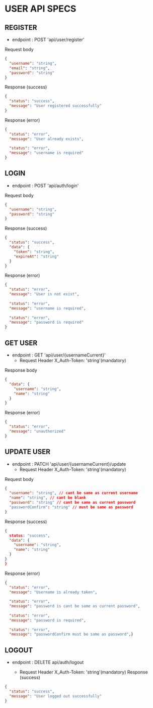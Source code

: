 # USER API SPECS

## REGISTER
- endpoint : POST 'api/user/register'

Request body
```json
{
  "username": "string",
  "email": "string",
  "password": "string"
}

```
Response (success)
```json
{
  "status": "success",
  "message": "User registered successfully"
}
```
Response (error)
```json
{
  "status": "error",
  "message": "User already exists",
  
  "status": "error",
  "message": "username is required"
}
```
## LOGIN

- endpoint : POST 'api/auth/login'

Request body
```json
{
  "username": "string",
  "password": "string"
}

```
Response (success)

```json
{
  "status": "success",
  "data": {
    "token": "string",
    "expireAt": "string"
  }
}
```
Response (error)
```json
{
  "status": "error",
  "message": "User is not exist",
  
  "status": "error",
  "message": "username is required",
  
  "status": "error",
  "message": "password is required"
}
```

## GET USER

- endpoint : GET 'api/user/{usernameCurrent}'
  - Request Header
   X_Auth-Token: 'string'(mandatory)

Response body

```json
{
  "data": {
    "username": "string",
    "name": "string"
  }
}
```
Response (error)
```json
{
  "status": "error",
  "message": "unauthorized"
}
```

## UPDATE USER

- endpoint : PATCH 'api/user/{usernameCurrent}/update
  - Request Header
   X_Auth-Token: 'string'(mandatory)

Request body
```json
{
  "username": "string", // cant be same as current username
  "name": "string", // cant be blank
  "password": "string" // cant be same as current password
  "passwordConfirm": "string" // must be same as password
}

```
Response (success)

```json
{
  status: "success",
  "data": {
    "username": "string",
    "name": "string"
  }
}
}
```
Response (error)
```json
{
  "status": "error",
  "message": "Username is already taken",
  
  "status": "error",
  "message": "password is cant be same as current password",
  
  "status": "error",
  "message": "password is required",
  
  "status": "error",
  "message": "passwordConfirm must be same as password",}
```
## LOGOUT
- endpoint : DELETE api/auth/logout

    - Request Header
     X_Auth-Token: 'string'(mandatory)
Response (success)
```json
{
  "status": "success",
  "message": "User logged out successfully"
}
```